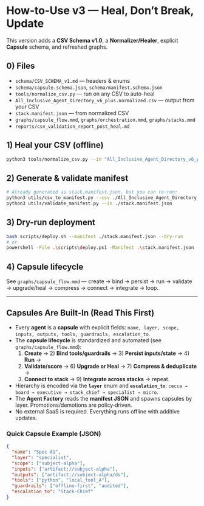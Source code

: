 # How‑to‑Use v3 — Heal, Don’t Break, Update

This version adds a **CSV Schema v1.0**, a **Normalizer/Healer**, explicit **Capsule** schema, and refreshed graphs.

## 0) Files
- `schema/CSV_SCHEMA_v1.md` — headers & enums
- `schema/capsule.schema.json`, `schema/manifest.schema.json`
- `tools/normalize_csv.py` — run on any CSV to auto-heal
- `All_Inclusive_Agent_Directory_v6_plus.normalized.csv` — output from your CSV
- `stack.manifest.json` — from normalized CSV
- `graphs/capsule_flow.mmd`, `graphs/orchestration.mmd`, `graphs/stacks.mmd`
- `reports/csv_validation_report_post_heal.md`

## 1) Heal your CSV (offline)
```bash
python3 tools/normalize_csv.py --in "All_Inclusive_Agent_Directory_v6_plus.csv" --out All_Inclusive_Agent_Directory_v6_plus.normalized.csv
```

## 2) Generate & validate manifest
```bash
# Already generated as stack.manifest.json, but you can re-run:
python3 utils/csv_to_manifest.py --csv ./All_Inclusive_Agent_Directory_v6_plus.normalized.csv --out ./stack.manifest.json
python3 utils/validate_manifest.py --in ./stack.manifest.json
```

## 3) Dry-run deployment
```bash
bash scripts/deploy.sh --manifest ./stack.manifest.json --dry-run
# or
powershell -File .\scripts\deploy.ps1 -Manifest .\stack.manifest.json -DryRun
```

## 4) Capsule lifecycle
See `graphs/capsule_flow.mmd` — create → bind → persist → run → validate → upgrade/heal → compress → connect → integrate → loop.

---

## Capsules Are Built-In (Read This First)

- Every **agent** is a **capsule** with explicit fields: `name, layer, scope, inputs, outputs, tools, guardrails, escalation_to`.
- The **capsule lifecycle** is standardized and automated (see `graphs/capsule_flow.mmd`):
  1) **Create** → 2) **Bind tools/guardrails** → 3) **Persist inputs/state** → 4) **Run** →
  5) **Validate/score** → 6) **Upgrade or Heal** → 7) **Compress & deduplicate** →
  8) **Connect to stack** → 9) **Integrate across stacks** → repeat.
- Hierarchy is encoded via the **`layer`** enum and **`escalation_to`**:
  `cecca → board → executive → stack_chief → specialist → micro`.
- The **Agent Factory** reads the **manifest JSON** and spawns capsules by layer. Promotions/demotions are policy‑driven.
- No external SaaS is required. Everything runs offline with additive updates.

### Quick Capsule Example (JSON)
```json
{
  "name": "Spec A1",
  "layer": "specialist",
  "scope": ["subject-alpha"],
  "inputs": ["artifact://subject-alpha"],
  "outputs": ["artifact://subject-alpha/ds"],
  "tools": ["python", "local_tool_A"],
  "guardrails": ["offline-first", "audited"],
  "escalation_to": "Stack-Chief"
}
```
